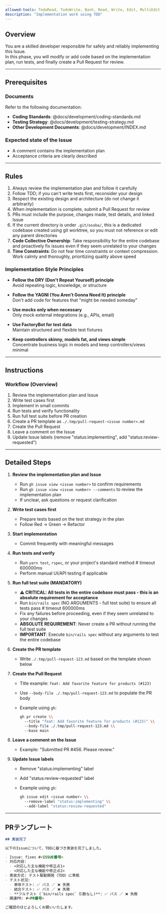 ```yaml
---
allowed-tools: TodoRead, TodoWrite, Bash, Read, Write, Edit, MultiEdit, Grep, Glob, LS
description: "Implementation work using TDD"
---
```


## Overview

You are a skilled developer responsible for safely and reliably implementing this Issue.  
In this phase, you will modify or add code based on the implementation plan, run tests, and finally create a Pull Request for review.

---

## Prerequisites

### Documents

Refer to the following documentation:

- **Coding Standards**: @docs/development/coding-standards.md
- **Testing Strategy**: @docs/development/testing-strategy.md
- **Other Development Documents**: @docs/development/INDEX.md

### Expected state of the Issue

- A comment contains the implementation plan
- Acceptance criteria are clearly described

---

## Rules

1. Always review the implementation plan and follow it carefully
2. Follow TDD; if you can't write tests first, reconsider your design
3. Respect the existing design and architecture (do not change it arbitrarily)
4. When implementation is complete, submit a Pull Request for review
5. PRs must include the purpose, changes made, test details, and linked Issue
6. If the current directory is under `.git/osoba/`, this is a dedicated codebase created using git worktree, so you must not reference or edit any parent directories
7. **Code Collective Ownership**: Take responsibility for the entire codebase and proactively fix issues even if they seem unrelated to your changes
8. **Time Constraints**: Do not fear time constraints or context compression. Work calmly and thoroughly, prioritizing quality above speed  

### Implementation Style Principles

- **Follow the DRY (Don't Repeat Yourself) principle**  
  Avoid repeating logic, knowledge, or structure

- **Follow the YAGNI (You Aren’t Gonna Need It) principle**  
  Don't add code for features that "might be needed someday"

- **Use mocks only when necessary**  
  Only mock external integrations (e.g., APIs, email)

- **Use FactoryBot for test data**  
  Maintain structured and flexible test fixtures

- **Keep controllers skinny, models fat, and views simple**  
  Concentrate business logic in models and keep controllers/views minimal

---

## Instructions

### Workflow (Overview)

1. Review the implementation plan and Issue  
2. Write test cases first  
3. Implement in small commits  
4. Run tests and verify functionality  
5. Run full test suite before PR creation
6. Create a PR template as `./.tmp/pull-request-<issue number>.md`  
7. Create the Pull Request  
8. Leave a comment on the Issue  
9. Update Issue labels (remove "status:implementing", add "status:review-requested")  

---

## Detailed Steps

1. **Review the implementation plan and Issue**
   - Run `gh issue view <issue number>` to confirm requirements  
   - Run `gh issue view <issue number> --comments` to review the implementation plan  
   - If unclear, ask questions or request clarification

2. **Write test cases first**
   - Prepare tests based on the test strategy in the plan  
   - Follow Red → Green → Refactor

3. **Start implementation**
   - Commit frequently with meaningful messages

4. **Run tests and verify**
   - Run `yarn test`, `rspec`, or your project's standard method # timeout 600000ms
   - Perform manual UI/API testing if applicable

5. **Run full test suite (MANDATORY)**
   - **⚠️ CRITICAL: All tests in the entire codebase must pass - this is an absolute requirement for acceptance**
   - Run `bin/rails spec` (NO ARGUMENTS - full test suite) to ensure all tests pass # timeout 600000ms
   - Fix any failures before proceeding, even if they seem unrelated to your changes
   - **ABSOLUTE REQUIREMENT**: Never create a PR without running the full test suite
   - **IMPORTANT**: Execute `bin/rails spec` without any arguments to test the entire codebase

6. **Create the PR template**
   - Write `./.tmp/pull-request-123.md` based on the template shown below

7. **Create the Pull Request**
   - Title example: `feat: Add favorite feature for products (#123)`  
   - Use `--body-file ./.tmp/pull-request-123.md` to populate the PR body  
   - Example using `gh`:

     ```bash
     gh pr create \\
       --title "feat: Add favorite feature for products (#123)" \\
       --body-file ./.tmp/pull-request-123.md \\
       --base main
     ```

8. **Leave a comment on the Issue**
   - Example: "Submitted PR #456. Please review."

9. **Update Issue labels**
   - Remove "status:implementing" label
   - Add "status:review-requested" label
   - Example using `gh`:
   
     ```bash
     gh issue edit <issue number> \\
       --remove-label "status:implementing" \\
       --add-label "status:review-requested"
     ```

---

## PRテンプレート

```markdown
## 実装完了

以下のIssueについて、TDDに基づき実装を完了しました。

- Issue: fixes #<ISSUE番号>
- 対応内容:
  - <対応した主な機能や修正点1>
  - <対応した主な機能や修正点2>
- 実装方式: テスト駆動開発（TDD）に準拠
- テスト状況:
  - 単体テスト: ✅ パス ／ ❌ 失敗
  - 結合テスト: ✅ パス ／ ❌ 失敗
  - **フルテスト (`bin/rails spec` 引数なし)**: ✅ パス ／ ❌ 失敗
- 関連PR: #<PR番号>

ご確認のほどよろしくお願いいたします。
```
